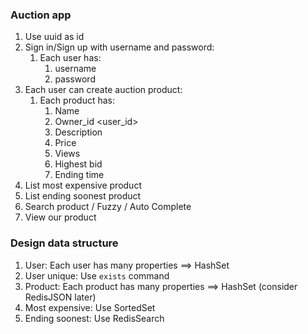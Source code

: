 ### Auction app

1. Use uuid as id
2. Sign in/Sign up with username and password:
   1. Each user has:
      1. username <unique>
      2. password
3. Each user can create auction product:
   1. Each product has:
      1. Name
      2. Owner_id <user_id>
      3. Description
      4. Price
      5. Views
      6. Highest bid
      7. Ending time <unix>
4. List most expensive product
5. List ending soonest product
6. Search product / Fuzzy / Auto Complete
7. View our product


### Design data structure

1. User: Each user has many properties ==> HashSet
2. User unique: Use `exists` command
3. Product: Each product has many properties ==> HashSet (consider RedisJSON later)
4. Most expensive: Use SortedSet 
5. Ending soonest: Use RedisSearch